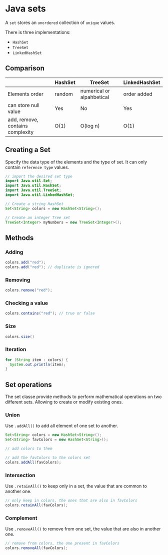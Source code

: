 # Java sets

A `set` stores an `unordered` collection of `unique` values.

There is three implementations:

- `HashSet`
- `TreeSet`
- `LinkedHashSet`

## Comparison

|                                  | HashSet | TreeSet                   | LinkedHashSet |
|----------------------------------|---------|---------------------------|---------------|
| Elements order                   | random  | numerical or alpahbetical | order added   |
| can store null value             | Yes     | No                        | Yes           |
| add, remove, contains complexity | O(1)    | O(log n)                  | O(1)          |

## Creating a Set

Specify the data type of the elements and the type of set.
It can only contain `reference type` values.

```java
// import the desired set type
import Java.util.Set;
import Java.util.HashSet;
import Java.util.TreeSet;
import Java.util.LinkedHashSet;

// Create a string HashSet
Set<String> colors = new HashSet<String>();

// Create an integer Tree set
TreeSet<Integer> myNumbers = new TreeSet<Integer>();
```

## Methods

### Adding

```java
colors.add("red");
colors.add("red"); // duplicate is ignored
```
### Removing

```java
colors.remove("red");
```
### Checking a value

```java
colors.contains("red"); // true or false
```
### Size

```java
colors.size()
```
### Iteration

```java
for (String item : colors) {
  System.out.println(item);
}
```

## Set operations

The set classe provide methods to perform mathematical operations on two different sets.
Allowing to create or modify existing ones.

### Union

Use `.addAll()` to add all element of one set to another.

```java
Set<String> colors = new HashSet<String>();
Set<String> favColors = new HashSet<String>();

// add colors to them

// add the favColors to the colors set
colors.addAll(favColors);
```

### Intersection

Use `.retainAll()` to keep only in a set, the value that are common to another one.

```java
// only keep in colors, the ones that are also in favColors
colors.retainAll(favColors);
```

### Complement

Use `.removeAll()` to remove from one set, the value that are also in another one.

```java
// remove from colors, the one present in favColors
colors.removeAll(favColors);
```
